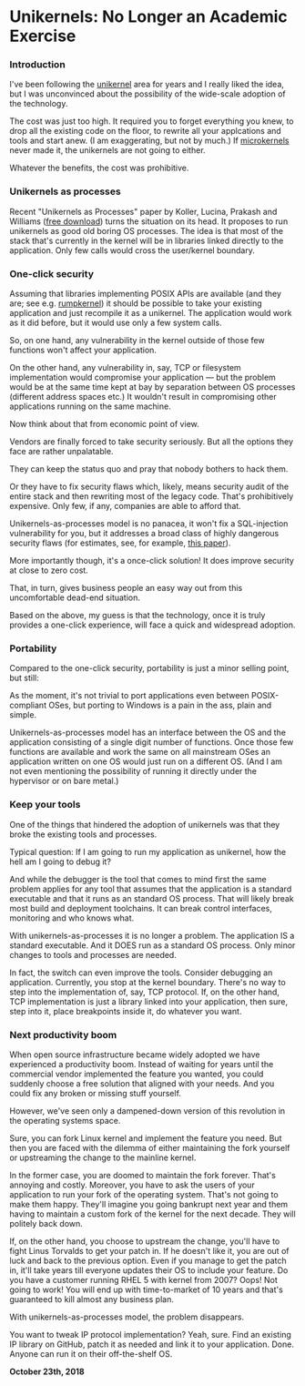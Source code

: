 # Unikernels: No Longer an Academic Exercise

### Introduction

I've been following the [unikernel](https://en.wikipedia.org/wiki/Unikernel) area for years and I really liked the idea, but I was unconvinced about the possibility of the wide-scale adoption of the technology.

The cost was just too high. It required you to forget everything you knew, to drop all the existing code on the floor, to rewrite all your applcations and tools and start anew. (I am exaggerating, but not by much.) If [microkernels](https://en.wikipedia.org/wiki/Microkernel) never made it, the unikernels are not going to either.

Whatever the benefits, the cost was prohibitive.

### Unikernels as processes

Recent "Unikernels as Processes" paper by Koller, Lucina, Prakash and Williams ([free download](https://dl.acm.org/citation.cfm?id=3267845)) turns the situation on its head. It proposes to run unikernels as good old boring OS processes. The idea is that most of the stack that's currently in the kernel will be in libraries linked directly to the application. Only few calls would cross the user/kernel boundary.

[](138/unikernel2.png)

### One-click security

Assuming that libraries implementing POSIX APIs are available (and they are; see e.g. [rumpkernel](http://rumpkernel.org/)) it should be possible to take your existing application and just recompile it as a unikernel. The application would work as it did before, but it would use only a few system calls.

So, on one hand, any vulnerability in the kernel outside of those few functions won't affect your application.

On the other hand, any vulnerability in, say, TCP or filesystem implementation would compromise your application — but the problem would be at the same time kept at bay by separation between OS processes (different address spaces etc.) It wouldn't result in compromising other applications running on the same machine.

Now think about that from economic point of view.

Vendors are finally forced to take security seriously. But all the options they face are rather unpalatable.

They can keep the status quo and pray that nobody bothers to hack them.

Or they have to fix security flaws which, likely, means security audit of the entire stack and then rewriting most of the legacy code. That's prohibitively expensive. Only few, if any, companies are able to afford that.

Unikernels-as-processes model is no panacea, it won't fix a SQL-injection vulnerability for you, but it addresses a broad class of highly dangerous security flaws (for estimates, see, for example, [this paper](http://ts.data61.csiro.au/publications/csiro_full_text/Biggs_LH_18.pdf)).

More importantly though, it's a once-click solution! It does improve security at close to zero cost.

That, in turn, gives business people an easy way out from this uncomfortable dead-end situation.

Based on the above, my guess is that the technology, once it is truly provides a one-click experience, will face a quick and widespread adoption.

### Portability

Compared to the one-click security, portability is just a minor selling point, but still:

As the moment, it's not trivial to port applications even between POSIX-compliant OSes, but porting to Windows is a pain in the ass, plain and simple.

Unikernels-as-processes model has an interface between the OS and the application consisting of a single digit number of functions. Once those few functions are available and work the same on all mainstream OSes an application written on one OS would just run on a different OS. (And I am not even mentioning the possibility of running it directly under the hypervisor or on bare metal.)

### Keep your tools

One of the things that hindered the adoption of unikernels was that they broke the existing tools and processes.

Typical question: If I am going to run my application as unikernel, how the hell am I going to debug it?

And while the debugger is the tool that comes to mind first the same problem applies for any tool that assumes that the application is a standard executable and that it runs as an standard OS process. That will likely break most build and deployment toolchains. It can break control interfaces, monitoring and who knows what.

With unikernels-as-processes it is no longer a problem. The application IS a standard executable. And it DOES run as a standard OS process. Only minor changes to tools and processes are needed.

In fact, the switch can even improve the tools. Consider debugging an application. Currently, you stop at the kernel boundary. There's no way to step into the implementation of, say, TCP protocol. If, on the other hand, TCP implementation is just a library linked into your application, then sure, step into it, place breakpoints inside it, do whatever you want.

### Next productivity boom

When open source infrastructure became widely adopted we have experienced a productivity boom. Instead of waiting for years until the commercial vendor implemented the feature you wanted, you could suddenly choose a free solution that aligned with your needs. And you could fix any broken or missing stuff yourself.

However, we've seen only a dampened-down version of this revolution in the operating systems space.

Sure, you can fork Linux kernel and implement the feature you need. But then you are faced with the dilemma of either maintaining the fork yourself or upstreaming the change to the mainline kernel.

In the former case, you are doomed to maintain the fork forever. That's annoying and costly. Moreover, you have to ask the users of your application to run your fork of the operating system. That's not going to make them happy. They'll imagine you going bankrupt next year and them having to maintain a custom fork of the kernel for the next decade. They will politely back down.

If, on the other hand, you choose to upstream the change, you'll have to fight Linus Torvalds to get your patch in. If he doesn't like it, you are out of luck and back to the previous option. Even if you manage to get the patch in, it'll take years till everyone updates their OS to include your feature. Do you have a customer running RHEL 5 with kernel from 2007? Oops! Not going to work! You will end up with time-to-market of 10 years and that's guaranteed to kill almost any business plan.

With unikernels-as-processes model, the problem disappears.

You want to tweak IP protocol implementation? Yeah, sure. Find an existing IP library on GitHub, patch it as needed and link it to your application. Done. Anyone can run it on their off-the-shelf OS.

**October 23th, 2018**